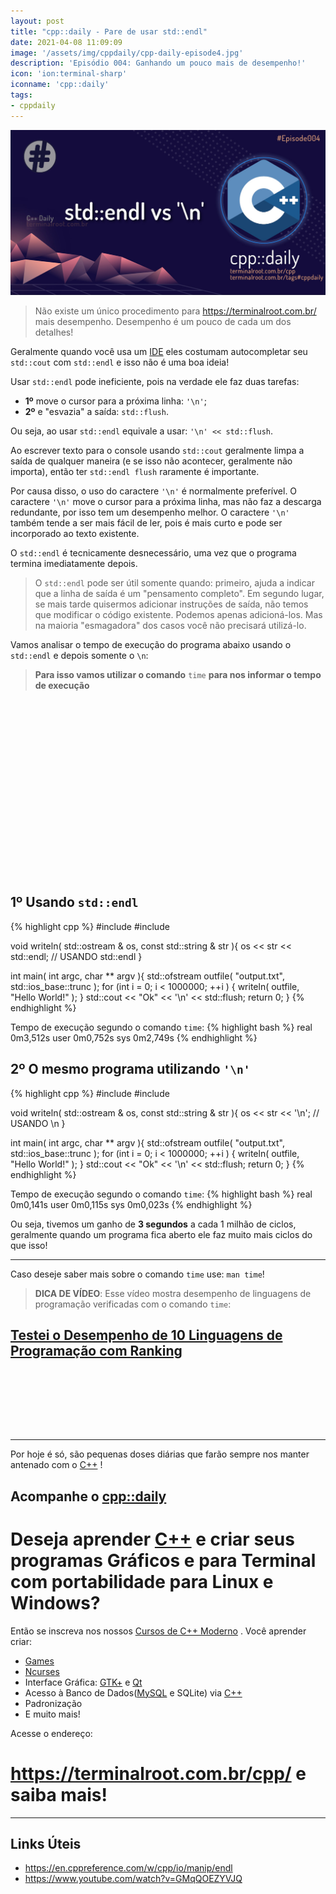 ```yaml
---
layout: post
title: "cpp::daily - Pare de usar std::endl"
date: 2021-04-08 11:09:09
image: '/assets/img/cppdaily/cpp-daily-episode4.jpg'
description: 'Episódio 004: Ganhando um pouco mais de desempenho!'
icon: 'ion:terminal-sharp'
iconname: 'cpp::daily'
tags:
- cppdaily
---
```


![cpp::daily std::endl](/assets/img/cppdaily/cpp-daily-episode4.jpg)

> Não existe um único procedimento para https://terminalroot.com.br/ mais desempenho. Desempenho é um pouco de cada um dos detalhes!

Geralmente quando você usa um [IDE](https://terminalroot.com.br/2020/08/anjuta-o-melhor-ide-para-c-com-gtkmm.html) eles costumam autocompletar seu `std::cout` com `std::endl` e isso não é uma boa ideia!

Usar `std::endl` pode ineficiente, pois na verdade ele faz duas tarefas: 
+ **1º** move o cursor para a próxima linha: `'\n'`;
+ **2º** e "esvazia" a saída: `std::flush`.

Ou seja, ao usar `std::endl` equivale a usar: `'\n' << std::flush`.

Ao escrever texto para o console usando `std::cout` geralmente limpa a saída de qualquer maneira (e se isso não acontecer, geralmente não importa), então ter `std::endl flush` raramente é importante.

Por causa disso, o uso do caractere `'\n'` é normalmente preferível. O caractere `'\n'` move o cursor para a próxima linha, mas não faz a descarga redundante, por isso tem um desempenho melhor. O caractere `'\n'` também tende a ser mais fácil de ler, pois é mais curto e pode ser incorporado ao texto existente.

O `std::endl` é tecnicamente desnecessário, uma vez que o programa termina imediatamente depois.

> O `std::endl` pode ser útil somente quando: primeiro, ajuda a indicar que a linha de saída é um "pensamento completo". Em segundo lugar, se mais tarde quisermos adicionar instruções de saída, não temos que modificar o código existente. Podemos apenas adicioná-los. Mas na maioria "esmagadora" dos casos você não precisará utilizá-lo.

Vamos analisar o tempo de execução do programa abaixo usando o `std::endl` e depois somente o `\n`:
> **Para isso vamos utilizar o comando** `time` **para nos informar o tempo de execução**

<!-- QUADRADO -->
<script async src="//pagead2.googlesyndication.com/pagead/js/adsbygoogle.js"></script>
<ins class="adsbygoogle"
style="display:inline-block;width:336px;height:280px"
data-ad-client="ca-pub-2838251107855362"
data-ad-slot="5351066970"></ins>
<script>
(adsbygoogle = window.adsbygoogle || []).push({});
</script>

## 1º Usando `std::endl`

{% highlight cpp %}
#include <iostream>
#include <fstream>

void writeln( std::ostream & os, const std::string & str ){
  os << str << std::endl; // USANDO std::endl
}

int main( int argc, char ** argv ){
  std::ofstream outfile( "output.txt", std::ios_base::trunc );
  for (int i = 0; i < 1000000; ++i ) {
   writeln( outfile, "Hello World!" ); 
  }
  std::cout << "Ok" << '\n' << std::flush;
  return 0;
}
{% endhighlight %}

Tempo de execução segundo o comando `time`:
{% highlight bash %}
real	0m3,512s
user	0m0,752s
sys	0m2,749s
{% endhighlight %}

## 2º O mesmo programa utilizando `'\n'`
{% highlight cpp %}
#include <iostream>
#include <fstream>

void writeln( std::ostream & os, const std::string & str ){
  os << str << '\n'; // USANDO \n
}

int main( int argc, char ** argv ){
  std::ofstream outfile( "output.txt", std::ios_base::trunc );
  for (int i = 0; i < 1000000; ++i ) {
   writeln( outfile, "Hello World!" ); 
  }
  std::cout << "Ok" << '\n' << std::flush;
  return 0;
}
{% endhighlight %}

Tempo de execução segundo o comando `time`:
{% highlight bash %}
real	0m0,141s
user	0m0,115s
sys	0m0,023s
{% endhighlight %}

Ou seja, tivemos um ganho de **3 segundos** a cada 1 milhão de ciclos, geralmente quando um programa fica aberto ele faz muito mais ciclos do que isso!

---

Caso deseje saber mais sobre o comando `time` use: `man time`!
> **DICA DE VÍDEO**: Esse vídeo mostra desempenho de linguagens de programação verificadas com o comando `time`:
## [Testei o Desempenho de 10 Linguagens de Programação com Ranking](https://www.youtube.com/watch?v=spLIBqiv2Og)

<!-- MINI ANÚNCIO -->
<script async src="//pagead2.googlesyndication.com/pagead/js/adsbygoogle.js"></script>
<!-- Games Root -->
<ins class="adsbygoogle"
style="display:inline-block;width:730px;height:95px"
data-ad-client="ca-pub-2838251107855362"
data-ad-slot="5351066970"></ins>
<script>
(adsbygoogle = window.adsbygoogle || []).push({});
</script>

---

Por hoje é só, são pequenas doses diárias que farão sempre nos manter antenado com o [C++](https://terminalroot.com.br/cpp/) !

## Acompanhe o [cpp::daily](https://terminalroot.com.br/tags#cppdaily)

# Deseja aprender [C++](https://terminalroot.com.br/cpp/) e criar seus programas Gráficos e para Terminal com portabilidade para Linux e Windows?
Então se inscreva nos nossos [Cursos de C++ Moderno](https://terminalroot.com.br/cpp/) . Você aprender criar:
- [Games](https://terminalroot.com.br/tags#games)
- [Ncurses](https://terminalroot.com.br/2021/02/crie-programas-graficos-no-terminal-com-cpp-e-ncurses.html)
- Interface Gráfica: [GTK+](https://terminalroot.com.br/2020/08/anjuta-o-melhor-ide-para-c-com-gtkmm.html) e [Qt](https://terminalroot.com.br/2021/02/gerencie-suas-contas-financeiras-pessoais-com-terminal-finances.html)
- Acesso à Banco de Dados([MySQL](https://terminalroot.com.br/mysql/) e SQLite) via [C++](https://terminalroot.com.br/cpp/)
- Padronização
- E muito mais!

Acesse o endereço:
# <https://terminalroot.com.br/cpp/> e saiba mais!

---

<!-- RETANGULO LARGO 2 -->
<script async src="//pagead2.googlesyndication.com/pagead/js/adsbygoogle.js"></script>
<ins class="adsbygoogle"
style="display:block; text-align:center;"
data-ad-layout="in-article"
data-ad-format="fluid"
data-ad-client="ca-pub-2838251107855362"
data-ad-slot="8549252987"></ins>
<script>
(adsbygoogle = window.adsbygoogle || []).push({});
</script>


## Links Úteis
+ <https://en.cppreference.com/w/cpp/io/manip/endl>
+ <https://www.youtube.com/watch?v=GMqQOEZYVJQ>
